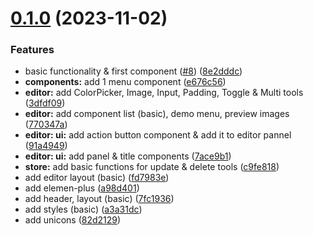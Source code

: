 # [0.1.0](https://github.com/mysigmail/card/compare/a3a31dc8677d0c57a9ced691b2b218f5030822f5...v0.1.0) (2023-11-02)


### Features

* basic functionality & first component ([#8](https://github.com/mysigmail/card/issues/8)) ([8e2dddc](https://github.com/mysigmail/card/commit/8e2dddc8a8b2c2d63b0f34dd0cfad75f99d2c917))
* **components:** add 1 menu component ([e676c56](https://github.com/mysigmail/card/commit/e676c56616a43355f326f579a0918756f39f642a))
* **editor:** add ColorPicker, Image, Input, Padding, Toggle & Multi tools ([3dfdf09](https://github.com/mysigmail/card/commit/3dfdf098c616679b6432c4f05a2794c9f305534f))
* **editor:** add component list (basic), demo menu, preview images ([770347a](https://github.com/mysigmail/card/commit/770347ad28c352afe8ff38a5d51f6a5e306a76ab))
* **editor: ui:** add action button component & add it to editor pannel ([91a4949](https://github.com/mysigmail/card/commit/91a4949f3071884494242846f2f6f37bfb534b2d))
* **editor: ui:** add panel & title components ([7ace9b1](https://github.com/mysigmail/card/commit/7ace9b1f43b5d74c660b9a70814a89fd515e50db))
* **store:** add basic functions for update & delete tools ([c9fe818](https://github.com/mysigmail/card/commit/c9fe81845cf93d977f81ce59a2b97a1efd1c3fb4))
* add editor layout (basic) ([fd7983e](https://github.com/mysigmail/card/commit/fd7983e0e0c07e47bb39fae0d6cf54b0efd781aa))
* add elemen-plus ([a98d401](https://github.com/mysigmail/card/commit/a98d4016387be11a17fd0652b44339d13b79f5c2))
* add header, layout (basic) ([7fc1936](https://github.com/mysigmail/card/commit/7fc1936e7ea3105611d9941dc2d2dccfc9cdcd7d))
* add styles (basic) ([a3a31dc](https://github.com/mysigmail/card/commit/a3a31dc8677d0c57a9ced691b2b218f5030822f5))
* add unicons ([82d2129](https://github.com/mysigmail/card/commit/82d21296d490215230a05818b3f8644c5b5bc252))



